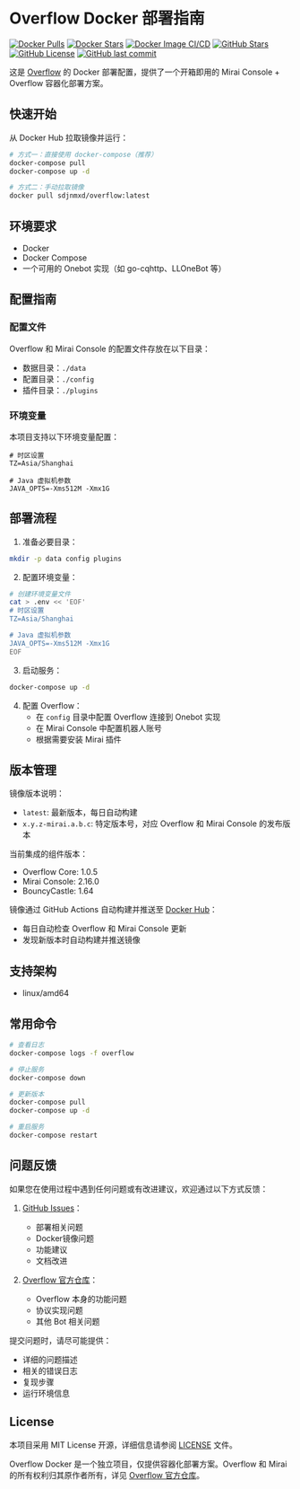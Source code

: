 # Overflow Docker 部署指南

[![Docker Pulls](https://img.shields.io/docker/pulls/sdjnmxd/overflow.svg)](https://hub.docker.com/r/sdjnmxd/overflow) [![Docker Stars](https://img.shields.io/docker/stars/sdjnmxd/overflow.svg)](https://hub.docker.com/r/sdjnmxd/overflow) [![Docker Image CI/CD](https://github.com/sdjnmxd/overflow-docker/actions/workflows/docker-publish.yml/badge.svg)](https://github.com/sdjnmxd/overflow-docker/actions/workflows/docker-publish.yml) [![GitHub Stars](https://img.shields.io/github/stars/sdjnmxd/overflow-docker.svg?logo=github)](https://github.com/sdjnmxd/overflow-docker) [![GitHub License](https://img.shields.io/github/license/sdjnmxd/overflow-docker)](https://github.com/sdjnmxd/overflow-docker/blob/main/LICENSE) [![GitHub last commit](https://img.shields.io/github/last-commit/sdjnmxd/overflow-docker)](https://github.com/sdjnmxd/overflow-docker/commits/main)

这是 [Overflow](https://github.com/MrXiaoM/Overflow) 的 Docker 部署配置，提供了一个开箱即用的 Mirai Console + Overflow 容器化部署方案。

## 快速开始

从 Docker Hub 拉取镜像并运行：

```bash
# 方式一：直接使用 docker-compose（推荐）
docker-compose pull
docker-compose up -d

# 方式二：手动拉取镜像
docker pull sdjnmxd/overflow:latest
```

## 环境要求

- Docker
- Docker Compose
- 一个可用的 Onebot 实现（如 go-cqhttp、LLOneBot 等）

## 配置指南

### 配置文件
Overflow 和 Mirai Console 的配置文件存放在以下目录：
- 数据目录：`./data`
- 配置目录：`./config`
- 插件目录：`./plugins`

### 环境变量
本项目支持以下环境变量配置：

```env
# 时区设置
TZ=Asia/Shanghai

# Java 虚拟机参数
JAVA_OPTS=-Xms512M -Xmx1G
```

## 部署流程

1. 准备必要目录：
```bash
mkdir -p data config plugins
```

2. 配置环境变量：
```bash
# 创建环境变量文件
cat > .env << 'EOF'
# 时区设置
TZ=Asia/Shanghai

# Java 虚拟机参数
JAVA_OPTS=-Xms512M -Xmx1G
EOF
```

3. 启动服务：
```bash
docker-compose up -d
```

4. 配置 Overflow：
   - 在 `config` 目录中配置 Overflow 连接到 Onebot 实现
   - 在 Mirai Console 中配置机器人账号
   - 根据需要安装 Mirai 插件

## 版本管理

镜像版本说明：
- `latest`: 最新版本，每日自动构建
- `x.y.z-mirai.a.b.c`: 特定版本号，对应 Overflow 和 Mirai Console 的发布版本

当前集成的组件版本：
- Overflow Core: 1.0.5
- Mirai Console: 2.16.0
- BouncyCastle: 1.64

镜像通过 GitHub Actions 自动构建并推送至 [Docker Hub](https://hub.docker.com/r/sdjnmxd/overflow)：
- 每日自动检查 Overflow 和 Mirai Console 更新
- 发现新版本时自动构建并推送镜像

## 支持架构

- linux/amd64

## 常用命令

```bash
# 查看日志
docker-compose logs -f overflow

# 停止服务
docker-compose down

# 更新版本
docker-compose pull
docker-compose up -d

# 重启服务
docker-compose restart
```

## 问题反馈

如果您在使用过程中遇到任何问题或有改进建议，欢迎通过以下方式反馈：

1. [GitHub Issues](../../issues)：
   - 部署相关问题
   - Docker镜像问题
   - 功能建议
   - 文档改进

2. [Overflow 官方仓库](https://github.com/MrXiaoM/Overflow/issues)：
   - Overflow 本身的功能问题
   - 协议实现问题
   - 其他 Bot 相关问题

提交问题时，请尽可能提供：
- 详细的问题描述
- 相关的错误日志
- 复现步骤
- 运行环境信息

## License

本项目采用 MIT License 开源，详细信息请参阅 [LICENSE](LICENSE) 文件。

Overflow Docker 是一个独立项目，仅提供容器化部署方案。Overflow 和 Mirai 的所有权利归其原作者所有，详见 [Overflow 官方仓库](https://github.com/MrXiaoM/Overflow)。 